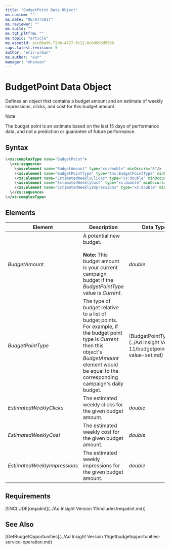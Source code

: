 ```yaml
---
title: "BudgetPoint Data Object"
ms.custom: ""
ms.date: "06/07/2017"
ms.reviewer: ""
ms.suite: ""
ms.tgt_pltfrm: ""
ms.topic: "article"
ms.assetid: acc6ba96-72db-4727-9c22-0c6099dd5590
caps.latest.revision: 5
author: "eric-urban"
ms.author: "eur"
manager: "ehansen"
---
```

# BudgetPoint Data Object
Defines an object that contains a budget amount and an estimate of weekly impressions, clicks, and cost for this budget amount.

> [!NOTE]
> The budget point is an estimate based on the last 15 days of performance data, and not a prediction or guarantee of future performance.

## Syntax

```xml
\<xs:complexType name="BudgetPoint">
  \<xs:sequence>
    \<xs:element name="BudgetAmount" type="xs:double" minOccurs="0"/>
    \<xs:element name="BudgetPointType" type="tns:BudgetPointType" minOccurs="0"/>
    \<xs:element name="EstimatedWeeklyClicks" type="xs:double" minOccurs="0"/>
    \<xs:element name="EstimatedWeeklyCost" type="xs:double" minOccurs="0"/>
    \<xs:element name="EstimatedWeeklyImpressions" type="xs:double" minOccurs="0"/>
  \</xs:sequence>
\</xs:complexType>
```

## <a name="Elements"></a>Elements

|Element|Description|Data Type|
|-----------|---------------|-------------|
|*BudgetAmount*|A potential new budget.<br /><br />**Note:** This budget amount is your current campaign budget if the *BudgetPointType* value is *Current*.|*double*|
|*BudgetPointType*|The type of budget relative to a list of budget points. For example, if the budget point type is *Current* then this object's *BudgetAmount* element would be equal to the corresponding campaign's daily budget.|[BudgetPointType](../Ad Insight Version 11/budgetpointtype-value-set.md)|
|*EstimatedWeeklyClicks*|The estimated weekly  clicks for the given budget amount.|*double*|
|*EstimatedWeeklyCost*|The estimated weekly cost for the given budget amount.|*double*|
|*EstimatedWeeklyImpressions*|The estimated weekly impressions for the given budget amount.|*double*|

## Requirements
[!INCLUDE[reqadint](../Ad Insight Version 11/includes/reqadint.md)]
## See Also
[GetBudgetOpportunities](../Ad Insight Version 11/getbudgetopportunities-service-operation.md)


